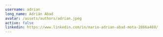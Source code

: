 ```yaml
---
username: adrian
long_name: Adrián Abad
avatar: /assets/authors/adrian.jpeg
active: false
linkedin: https://www.linkedin.com/in/mario-adrian-abad-mota-2866a469/
---
```

